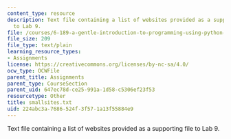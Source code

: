 ```yaml
---
content_type: resource
description: Text file containing a list of websites provided as a supporting file
  to Lab 9.
file: /courses/6-189-a-gentle-introduction-to-programming-using-python-january-iap-2008/224abc3a7686524f3f571a13f55884e9_smallsites.txt
file_size: 209
file_type: text/plain
learning_resource_types:
- Assignments
license: https://creativecommons.org/licenses/by-nc-sa/4.0/
ocw_type: OCWFile
parent_title: Assignments
parent_type: CourseSection
parent_uid: 647ec78d-ce25-991a-1d58-c5306ef23f53
resourcetype: Other
title: smallsites.txt
uid: 224abc3a-7686-524f-3f57-1a13f55884e9
---
```

Text file containing a list of websites provided as a supporting file to Lab 9.